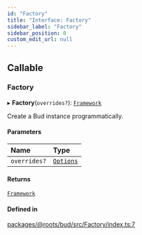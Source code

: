 ```yaml
---
id: "Factory"
title: "Interface: Factory"
sidebar_label: "Factory"
sidebar_position: 0
custom_edit_url: null
---
```


## Callable

### Factory

▸ **Factory**(`overrides?`): [`Framework`](../classes/Framework.md)

Create a Bud instance programmatically.

#### Parameters

| Name | Type |
| :------ | :------ |
| `overrides?` | [`Options`](Factory.Options.md) |

#### Returns

[`Framework`](../classes/Framework.md)

#### Defined in

[packages/@roots/bud/src/Factory/index.ts:7](https://github.com/roots/bud/blob/34e7c1a7/packages/@roots/bud/src/Factory/index.ts#L7)
